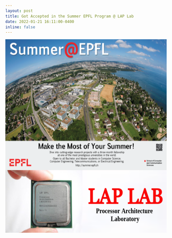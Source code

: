 ```yaml
---
layout: post
title: Got Accepted in the Summer EPFL Program @ LAP Lab
date: 2022-01-21 16:11:00-0400
inline: false
---
```


<p align="center">
    <img width="602" height="606" src="/assets/img/2022-03-18-15-36-58.png">
</p>
